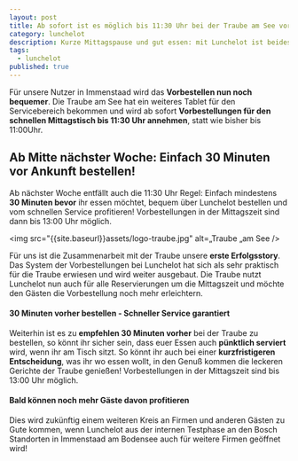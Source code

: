 ```yaml
---
layout: post
title: Ab sofort ist es möglich bis 11:30 Uhr bei der Traube am See vorzubestellen!
category: lunchelot
description: Kurze Mittagspause und gut essen: mit Lunchelot ist beides kombinierbar!
tags:
  - lunchelot
published: true
---
```


Für unsere Nutzer in Immenstaad wird das __Vorbestellen nun noch bequemer__. Die Traube am See hat ein weiteres Tablet für den Servicebereich bekommen und wird ab sofort __Vorbestellungen für den schnellen Mittagstisch bis 11:30 Uhr annehmen__, statt wie bisher bis 11:00Uhr.

## Ab Mitte nächster Woche: Einfach 30 Minuten vor Ankunft bestellen!

Ab nächster Woche entfällt auch die 11:30 Uhr Regel:  Einfach mindestens __30 Minuten bevor__ ihr essen möchtet, bequem über Lunchelot bestellen und vom schnellen Service profitieren! Vorbestellungen in der Mittagszeit sind dann bis 13:00 Uhr möglich.

<img src="{{site.baseurl}}assets/logo-traube.jpg" alt=„Traube „am See />

<!-- more -->

Für uns ist die Zusammenarbeit mit der Traube unsere __erste Erfolgsstory__. Das System der Vorbestellungen bei Lunchelot hat sich als sehr praktisch für die Traube erwiesen und wird weiter ausgebaut. Die Traube nutzt Lunchelot nun auch für alle Reservierungen um die Mittagszeit und möchte den Gästen die Vorbestellung noch mehr erleichtern. 

#### 30 Minuten vorher bestellen - Schneller Service garantiert

Weiterhin ist es zu __empfehlen 30 Minuten vorher__ bei der Traube zu bestellen, so könnt ihr sicher sein, dass euer Essen auch __pünktlich serviert__ wird, wenn ihr am Tisch sitzt. So könnt ihr auch bei einer __kurzfristigeren Entscheidung__, was ihr wo essen wollt, in den Genuß kommen die leckeren Gerichte der Traube genießen!
Vorbestellungen in der Mittagszeit sind bis 13:00 Uhr möglich.

#### Bald können noch mehr Gäste davon profitieren

Dies wird zukünftig einem weiteren Kreis an Firmen und anderen Gästen zu Gute kommen, wenn Lunchelot aus der internen Testphase an den Bosch Standorten in Immenstaad am Bodensee auch für weitere Firmen geöffnet wird!
